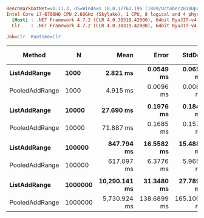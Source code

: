 ``` ini

BenchmarkDotNet=v0.11.3, OS=Windows 10.0.17763.195 (1809/October2018Update/Redstone5)
Intel Core i7-6700HQ CPU 2.60GHz (Skylake), 1 CPU, 8 logical and 4 physical cores
  [Host] : .NET Framework 4.7.2 (CLR 4.0.30319.42000), 64bit RyuJIT-v4.7.3260.0
  Clr    : .NET Framework 4.7.2 (CLR 4.0.30319.42000), 64bit RyuJIT-v4.7.3260.0

Job=Clr  Runtime=Clr  

```
|         Method |       N |          Mean |       Error |      StdDev | Ratio | RatioSD |  Gen 0/1k Op |  Gen 1/1k Op |  Gen 2/1k Op | Allocated Memory/Op |
|--------------- |-------- |--------------:|------------:|------------:|------:|--------:|-------------:|-------------:|-------------:|--------------------:|
|   **ListAddRange** |    **1000** |      **2.821 ms** |   **0.0549 ms** |   **0.0654 ms** |  **1.00** |    **0.00** |   **12851.5625** |            **-** |            **-** |         **39536.68 KB** |
| PooledAddRange |    1000 |      4.915 ms |   0.0096 ms |   0.0081 ms |  1.74 |    0.04 |      46.8750 |            - |            - |           156.25 KB |
|                |         |               |             |             |       |         |              |              |              |                     |
|   **ListAddRange** |   **10000** |     **27.690 ms** |   **0.1976 ms** |   **0.1848 ms** |  **1.00** |    **0.00** |  **126562.5000** |            **-** |            **-** |         **392106.5 KB** |
| PooledAddRange |   10000 |     71.887 ms |   0.1685 ms |   0.1576 ms |  2.60 |    0.02 |            - |            - |            - |           156.57 KB |
|                |         |               |             |             |       |         |              |              |              |                     |
|   **ListAddRange** |  **100000** |    **847.794 ms** |  **16.5582 ms** |  **15.4886 ms** |  **1.00** |    **0.00** |  **969000.0000** |  **859000.0000** |  **859000.0000** |        **3917282.1 KB** |
| PooledAddRange |  100000 |    617.097 ms |   6.3776 ms |   5.9656 ms |  0.73 |    0.01 |            - |            - |            - |              160 KB |
|                |         |               |             |             |       |         |              |              |              |                     |
|   **ListAddRange** | **1000000** | **10,290.141 ms** |  **31.3480 ms** |  **27.7892 ms** |  **1.00** |    **0.00** | **3726000.0000** | **2494000.0000** | **2493000.0000** |      **39082769.16 KB** |
| PooledAddRange | 1000000 |  5,730.924 ms | 138.6899 ms | 165.1005 ms |  0.56 |    0.02 |            - |            - |            - |              160 KB |
